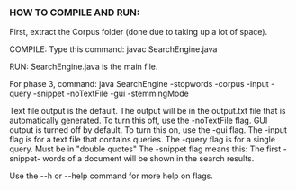 ### HOW TO COMPILE AND RUN:

First, extract the Corpus folder (done due to taking up a lot of space).

COMPILE: Type this command: javac SearchEngine.java

RUN: SearchEngine.java is the main file.

For phase 3, command:
java SearchEngine -stopwords <stopwords-file> -corpus <folder-path> -input <query-text-file> -query <query> -snippet <number> -noTextFile -gui -stemmingMode

Text file output is the default. The output will be in the output.txt file that is automatically generated. To turn this off, use the -noTextFile flag.
GUI output is turned off by default. To turn this on, use the -gui flag.
The -input flag is for a text file that contains queries.
The -query flag is for a single query. Must be in "double quotes"
The -snippet flag means this: The first -snippet- words of a document will be shown in the search results.

Use the --h or --help command for more help on flags.